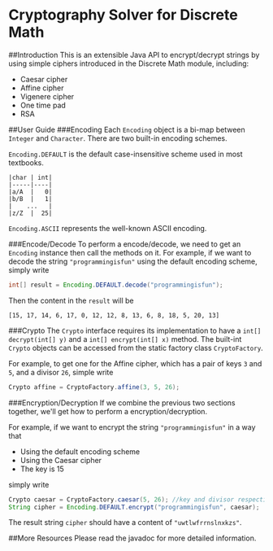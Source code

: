 # Cryptography Solver for Discrete Math
##Introduction
This is an extensible Java API to encrypt/decrypt strings by using simple ciphers introduced in the Discrete Math module, including:
<ul>
  <li>Caesar cipher</li>
  <li>Affine cipher</li>
  <li>Vigenere cipher</li>
  <li>One time pad</li>
  <li>RSA</li>
</ul>

##User Guide
###Encoding
Each ```Encoding``` object is a bi-map between ```Integer``` and ```Character```. There are two built-in encoding schemes.

```Encoding.DEFAULT``` is the default case-insensitive scheme used in most textbooks.
```
|char | int|
|-----|----|
|a/A  |   0|
|b/B  |   1|
|    ...   |
|z/Z  |  25|
```

```Encoding.ASCII``` represents the well-known ASCII encoding.

###Encode/Decode
To perform a encode/decode, we need to get an ```Encoding``` instance then call the methods on it. For example, if we want to decode the string ```"programmingisfun"``` using the default encoding scheme, simply write

```java
int[] result = Encoding.DEFAULT.decode("programmingisfun");
```

Then the content in the ```result``` will be

```[15, 17, 14, 6, 17, 0, 12, 12, 8, 13, 6, 8, 18, 5, 20, 13]```

###Crypto
The ```Crypto``` interface requires its implementation to have a ```int[] decrypt(int[] y)``` and a ```int[] encrypt(int[] x)``` method. The built-int ```Crypto``` objects can be accessed from the static factory class ```CryptoFactory```. 

For example, to get one for the Affine cipher, which has a pair of keys `3` and `5`, and a divisor `26`, simple write

```java
Crypto affine = CryptoFactory.affine(3, 5, 26);
```

###Encryption/Decryption
If we combine the previous two sections together, we'll get how to perform a encryption/decryption.

For example, if we want to encrypt the string ```"programmingisfun"``` in a way that
<ul>
  <li>Using the default encoding scheme</li>
  <li>Using the Caesar cipher</li>
  <li>The key is 15</li>
</ul>

simply write

```java
Crypto caesar = CryptoFactory.caesar(5, 26); //key and divisor respectively
String cipher = Encoding.DEFAULT.encrypt("programmingisfun", caesar);
```
The result string ```cipher``` should have a content of ```"uwtlwfrrnslnxkzs"```.

##More Resources
Please read the javadoc for more detailed information.
